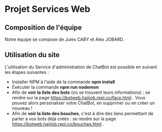 # Projet Services Web

## Composition de l'équipe
Notre équipe se compose de Jules CABY et Alex JOBARD. 


## Utilisation du site

L'utilisation du Service d'administration de ChatBot est possible en suivant les étapes suivantes :
  * Installer NPM à l'aide de la commande **npm install**
  * Éxécuter la commande **npm run nodemon**
  * Afin de **voir la liste des bots** (où se trouvent leurs informations) : se rendre sur la page https://botweb.hajijob.repl.co/face.html . Vous pouvez alors personaliser votre ChatBot, en supprimer ou en créer un nouveau !
  * Afin de **voir la liste des bouches**, c'est à dire des liens permettant de parler à vos bots déjà créés : se rendre sur la page https://botweb.hajijob.repl.co/bouches.html .
